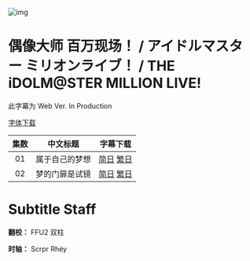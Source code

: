 ![img](https://p.inari.site/kitauji/202310/06/millionlive.jpg)

# 偶像大师 百万现场！ / アイドルマスター ミリオンライブ！ / THE iDOLM@STER MILLION LIVE!

此字幕为 Web Ver. In Production

[字体下载]()

|集数|中文标题|字幕下载|
|:-:|:-:|:-:|
|01|属于自己的梦想|[简日]() [繁日]()|
|02|梦的门扉是试镜|[简日]() [繁日]()|

# Subtitle Staff

**翻校：** FFU2 双柱

**时轴：** Scrpr Rhéy
